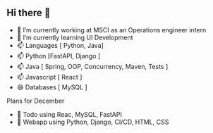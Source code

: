 ## Hi there 👋

- 🔭 I’m currently working at MSCI as an Operations engineer intern
- 🌱 I’m currently learning UI Development
- 📫 Languages [ Python, Java]
- 📫 Python [FastAPI, Django ]
- 📫 Java [ Spring, OOP, Concurrency, Maven, Tests ]
- 📫 Javascript [ React ]
- 😄 Databases [ MySQL ]


Plans for December
- 👔 Todo using Reac, MySQL, FastAPI
- 🍂 Webapp using Python, Django, CI/CD, HTML, CSS
